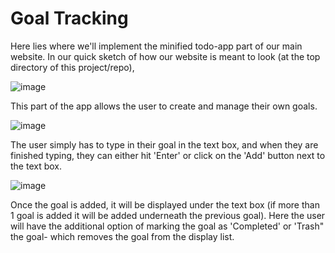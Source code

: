 # Goal Tracking

Here lies where we'll implement the minified todo-app part of our main website. In our quick sketch of how our website is meant to look (at the top directory of this project/repo), 

![image](https://github.com/STRAGALAY/STAR-Student-Assistance/assets/90625393/3c1d2198-7cdf-4d9b-9c86-57aa320aa2f5)

This part of the app allows the user to create and manage their own goals. 

![image](https://github.com/STRAGALAY/STAR-Student-Assistance/assets/90778447/91654914-192d-4397-93f3-082aa2444196)

The user simply has to type in their goal in the text box, and when they are finished typing, they can either hit 'Enter' or click on the 'Add' button next to the text box.

![image](https://github.com/STRAGALAY/STAR-Student-Assistance/assets/90778447/f46dd9c9-83a2-4d0d-8d26-7f3bd164d9f6)

Once the goal is added, it will be displayed under the text box (if more than 1 goal is added it will be added underneath the previous goal). Here the user will have the additional option of marking the goal as 'Completed' or 'Trash" the goal- which removes the goal from the display list.

